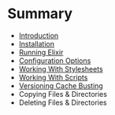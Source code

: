 # Summary

* [Introduction](README.md)
* [Installation](installation.md)
* [Running Elixir](running_elixir.md)
* [Configuration Options](configuration_options.md)
* [Working With Stylesheets](working_with_stylesheets.md)
* [Working With Scripts](working_with_scripts.md)
* [Versioning Cache Busting](versioning_cache_bustin.md)
* Copying Files & Directories
* Deleting Files & Directories

